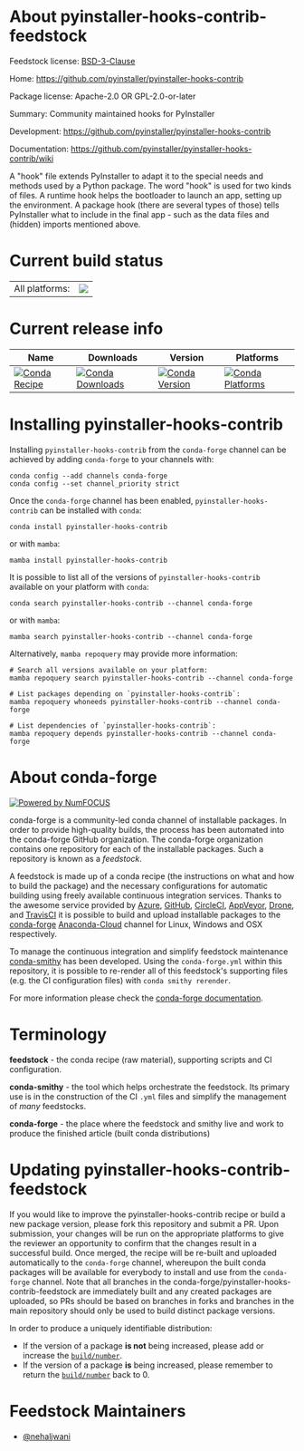 About pyinstaller-hooks-contrib-feedstock
=========================================

Feedstock license: [BSD-3-Clause](https://github.com/conda-forge/pyinstaller-hooks-contrib-feedstock/blob/main/LICENSE.txt)

Home: https://github.com/pyinstaller/pyinstaller-hooks-contrib

Package license: Apache-2.0 OR GPL-2.0-or-later

Summary: Community maintained hooks for PyInstaller

Development: https://github.com/pyinstaller/pyinstaller-hooks-contrib

Documentation: https://github.com/pyinstaller/pyinstaller-hooks-contrib/wiki

A "hook" file extends PyInstaller to adapt it to the special needs and
methods used by a Python package. The word "hook" is used for two kinds of
files. A runtime hook helps the bootloader to launch an app, setting up the
environment. A package hook (there are several types of those) tells
PyInstaller what to include in the final app - such as the data files and
(hidden) imports mentioned above.


Current build status
====================


<table><tr><td>All platforms:</td>
    <td>
      <a href="https://dev.azure.com/conda-forge/feedstock-builds/_build/latest?definitionId=10495&branchName=main">
        <img src="https://dev.azure.com/conda-forge/feedstock-builds/_apis/build/status/pyinstaller-hooks-contrib-feedstock?branchName=main">
      </a>
    </td>
  </tr>
</table>

Current release info
====================

| Name | Downloads | Version | Platforms |
| --- | --- | --- | --- |
| [![Conda Recipe](https://img.shields.io/badge/recipe-pyinstaller--hooks--contrib-green.svg)](https://anaconda.org/conda-forge/pyinstaller-hooks-contrib) | [![Conda Downloads](https://img.shields.io/conda/dn/conda-forge/pyinstaller-hooks-contrib.svg)](https://anaconda.org/conda-forge/pyinstaller-hooks-contrib) | [![Conda Version](https://img.shields.io/conda/vn/conda-forge/pyinstaller-hooks-contrib.svg)](https://anaconda.org/conda-forge/pyinstaller-hooks-contrib) | [![Conda Platforms](https://img.shields.io/conda/pn/conda-forge/pyinstaller-hooks-contrib.svg)](https://anaconda.org/conda-forge/pyinstaller-hooks-contrib) |

Installing pyinstaller-hooks-contrib
====================================

Installing `pyinstaller-hooks-contrib` from the `conda-forge` channel can be achieved by adding `conda-forge` to your channels with:

```
conda config --add channels conda-forge
conda config --set channel_priority strict
```

Once the `conda-forge` channel has been enabled, `pyinstaller-hooks-contrib` can be installed with `conda`:

```
conda install pyinstaller-hooks-contrib
```

or with `mamba`:

```
mamba install pyinstaller-hooks-contrib
```

It is possible to list all of the versions of `pyinstaller-hooks-contrib` available on your platform with `conda`:

```
conda search pyinstaller-hooks-contrib --channel conda-forge
```

or with `mamba`:

```
mamba search pyinstaller-hooks-contrib --channel conda-forge
```

Alternatively, `mamba repoquery` may provide more information:

```
# Search all versions available on your platform:
mamba repoquery search pyinstaller-hooks-contrib --channel conda-forge

# List packages depending on `pyinstaller-hooks-contrib`:
mamba repoquery whoneeds pyinstaller-hooks-contrib --channel conda-forge

# List dependencies of `pyinstaller-hooks-contrib`:
mamba repoquery depends pyinstaller-hooks-contrib --channel conda-forge
```


About conda-forge
=================

[![Powered by
NumFOCUS](https://img.shields.io/badge/powered%20by-NumFOCUS-orange.svg?style=flat&colorA=E1523D&colorB=007D8A)](https://numfocus.org)

conda-forge is a community-led conda channel of installable packages.
In order to provide high-quality builds, the process has been automated into the
conda-forge GitHub organization. The conda-forge organization contains one repository
for each of the installable packages. Such a repository is known as a *feedstock*.

A feedstock is made up of a conda recipe (the instructions on what and how to build
the package) and the necessary configurations for automatic building using freely
available continuous integration services. Thanks to the awesome service provided by
[Azure](https://azure.microsoft.com/en-us/services/devops/), [GitHub](https://github.com/),
[CircleCI](https://circleci.com/), [AppVeyor](https://www.appveyor.com/),
[Drone](https://cloud.drone.io/welcome), and [TravisCI](https://travis-ci.com/)
it is possible to build and upload installable packages to the
[conda-forge](https://anaconda.org/conda-forge) [Anaconda-Cloud](https://anaconda.org/)
channel for Linux, Windows and OSX respectively.

To manage the continuous integration and simplify feedstock maintenance
[conda-smithy](https://github.com/conda-forge/conda-smithy) has been developed.
Using the ``conda-forge.yml`` within this repository, it is possible to re-render all of
this feedstock's supporting files (e.g. the CI configuration files) with ``conda smithy rerender``.

For more information please check the [conda-forge documentation](https://conda-forge.org/docs/).

Terminology
===========

**feedstock** - the conda recipe (raw material), supporting scripts and CI configuration.

**conda-smithy** - the tool which helps orchestrate the feedstock.
                   Its primary use is in the construction of the CI ``.yml`` files
                   and simplify the management of *many* feedstocks.

**conda-forge** - the place where the feedstock and smithy live and work to
                  produce the finished article (built conda distributions)


Updating pyinstaller-hooks-contrib-feedstock
============================================

If you would like to improve the pyinstaller-hooks-contrib recipe or build a new
package version, please fork this repository and submit a PR. Upon submission,
your changes will be run on the appropriate platforms to give the reviewer an
opportunity to confirm that the changes result in a successful build. Once
merged, the recipe will be re-built and uploaded automatically to the
`conda-forge` channel, whereupon the built conda packages will be available for
everybody to install and use from the `conda-forge` channel.
Note that all branches in the conda-forge/pyinstaller-hooks-contrib-feedstock are
immediately built and any created packages are uploaded, so PRs should be based
on branches in forks and branches in the main repository should only be used to
build distinct package versions.

In order to produce a uniquely identifiable distribution:
 * If the version of a package **is not** being increased, please add or increase
   the [``build/number``](https://docs.conda.io/projects/conda-build/en/latest/resources/define-metadata.html#build-number-and-string).
 * If the version of a package **is** being increased, please remember to return
   the [``build/number``](https://docs.conda.io/projects/conda-build/en/latest/resources/define-metadata.html#build-number-and-string)
   back to 0.

Feedstock Maintainers
=====================

* [@nehaljwani](https://github.com/nehaljwani/)

